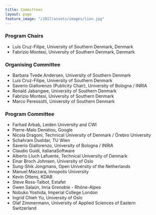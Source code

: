 ```yaml
---
title: Committees
layout: page
feature_image: "/2017/assets/images/lion.jpg"
---
```


<div class="container"></div>

### Program Chairs

- Luís Cruz-Filipe, University of Southern Denmark, Denmark
- Fabrizio Montesi, University of Southern Denmark, Denmark

### Organising Committee

- Barbara Tvede Andersen, University of Southern Denmark
- Luís Cruz-Filipe, University of Southern Denmark
- Saverio Giallorenzo (Publicity Chair), University of Bologna / INRIA
- Ronald Jabangwe, University of Southern Denmark
- Fabrizio Montesi, University of Southern Denmark
- Marco Peressotti, University of Southern Denmark

### Program Committee

- Farhad Arbab, Leiden University and CWI
- Pierre-Malo Deniélou, Google
- Nicola Dragoni, Technical University of Denmark / Örebro University
- Schahram Dustdar, TU Wien
- Saverio Giallorenzo, University of Bologna / INRIA
- Claudio Guidi, italianaSoftware
- Alberto Lluch Lafuente, Technical University of Denmark
- Einar Broch Johnsen, University of Oslo
- Sung-Shik Jongmans, Open University of the Netherlands
- Manuel Mazzara, Innopolis University
- Kevin Ottens, KDAB
- Steve Ross-Talbot, Estafet
- Gwen Salaün, Inria Grenoble - Rhône-Alpes
- Nobuko Yoshida, Imperial College London
- Ingrid Chieh Yu, University of Oslo
- Olaf Zimmermann, University of Applied Sciences of Eastern Switzerland
